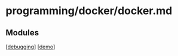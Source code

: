 # programming/docker/docker.md

Modules
---

[[debugging]]
[[demo]]

[//begin]: # "Autogenerated link references for markdown compatibility"
[debugging]: ../../docker/debugging.md "programming/docker/debugging.md"
[demo]: demo.md "Demo"
[//end]: # "Autogenerated link references"
